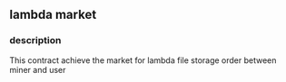 ## lambda market

### description

This contract achieve the market for lambda file storage order between miner and user